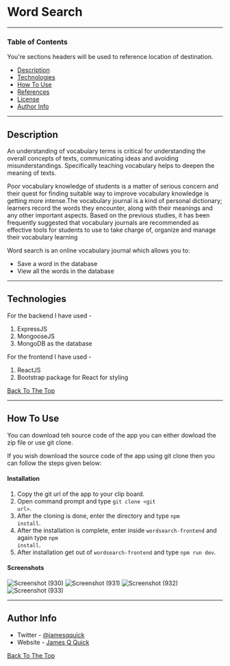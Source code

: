 # Word Search 

<!-- ![Project Image](project-image-url) -->

---

### Table of Contents
You're sections headers will be used to reference location of destination.

- [Description](#description)
- [Technologies](#technologies)
- [How To Use](#how-to-use)
- [References](#references)
- [License](#license)
- [Author Info](#author-info)

---

## Description

An understanding of vocabulary terms is critical for
understanding the overall concepts of texts, communicating ideas and avoiding
misunderstandings. Specifically teaching vocabulary helps to deepen the meaning of texts.

Poor vocabulary knowledge of students is a matter of serious
concern and their quest for finding suitable way to improve vocabulary knowledge is
getting more intense.The vocabulary journal is a kind of personal dictionary;
learners record the words they encounter, along with their meanings and any other
important aspects. Based on the previous studies, it has been
frequently suggested that vocabulary journals are recommended as effective tools for
students to use to take charge of, organize and manage their vocabulary learning

Word search is an online vocabulary journal which allows you to:
<ul>
    <li>Save a word in the database</li>
    <li>View all the words in the database</li>
</ul>

---

## Technologies

For the backend I have used -
 1. ExpressJS 
 2. MongooseJS
 3. MongoDB as the database

For the frontend I have used -
 1. ReactJS
 2. Bootstrap package for React for styling

[Back To The Top](#read-me-template)

---

## How To Use

You can download teh source code of the app you can either dowload the zip file or use git clone.

If you wish download the source code of the app using git clone then you can follow the steps given below:
#### Installation
1. Copy the git url of the app to your clip board.
2. Open command prompt and type <code>git clone \<git url\></code>.
3. After the cloning is done, enter the directory and type <code>npm install</code>.
4. After the installation is complete, enter inside <code>wordsearch-frontend</code> and again type <code>npm install</code>.
5. After installation get out of <code>wordsearch-frontend</code> and type <code>npm run dev</code>.


#### Screenshots
![Screenshot (930)](https://user-images.githubusercontent.com/77119834/107882347-bd3c4100-6f0e-11eb-8053-ff7f8b474404.png)
![Screenshot (931)](https://user-images.githubusercontent.com/77119834/107882351-c0373180-6f0e-11eb-8c40-facff783b4bd.png)
![Screenshot (932)](https://user-images.githubusercontent.com/77119834/107882356-c1685e80-6f0e-11eb-8fa5-ce9e3b84c753.png)
![Screenshot (933)](https://user-images.githubusercontent.com/77119834/107882358-c200f500-6f0e-11eb-8041-2bffa5fddccd.png)

---
## Author Info

- Twitter - [@jamesqquick](https://twitter.com/jamesqquick)
- Website - [James Q Quick](https://jamesqquick.com)

[Back To The Top](#read-me-template)
